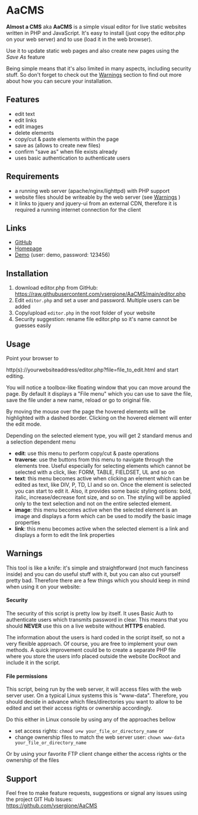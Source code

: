 # AaCMS  
**Almost a CMS** aka **AaCMS** is a simple visual editor for live static websites written in PHP and JavaScript. It's easy to install (just copy the editor.php on your web server) and to use (load it in the web browser).

Use it to update static web pages and also create new pages using the _Save As_ feature

Being simple means that it's also limited in many aspects, including security stuff. So don't forget to check out the [Warnings](#warnings) section to find out more about how you can secure your installation.   
  
## Features  
- edit text   
- edit links  
- edit images  
- delete elements  
- copy/cut & paste elements within the page  
- save as (allows to create new files)  
- confirm "save as" when file exists already  
- uses basic authentication to authenticate users

## Requirements  
- a running web server (apache/nginx/lighttpd) with PHP support  
- website files should be writeable by the web server (see [Warnings](#warnings) )  
- it links to jquery and jquery-ui from an external CDN, therefore it is required a running internet connection for the client   

## Links  
* [GitHub](https://github.com/vsergione/AaCMS)  
* [Homepage](https://softaccel.net/aacms/)  
* [Demo](https://softaccel.net/aacms/editor.php?file=index.html) (user: demo, password: 123456)  


## Installation  
1. download editor.php from GitHub: https://raw.githubusercontent.com/vsergione/AaCMS/main/editor.php  
2. Edit `editor.php` and set a user and password. Multiple users can be added     
3. Copy/upload `editor.php` in the root folder of your website  
4. Security suggestion: rename file editor.php so it's name cannot be guesses easily  


## Usage  
Point your browser to  

 http(s)://yourwebsiteaddress/editor.php?file=file_to_edit.html  and start editing.  

You will notice a toolbox-like floating window that you can move around the page. By default it displays a "File menu" which you can use to save the file, save the file under a new name, reload or go to original file.  

By moving the mouse over the page the hovered elements will be highlighted with a dashed border. Clicking on the hovered element will enter the edit mode.  

Depending on the selected element type, you will get 2 standard menus and a selection dependent menu  
- **edit**: use this menu to perform copy/cut & paste operations  
- **traverse**: use the buttons from this menu to navigate through the elements tree. Useful especially for selecting elements which cannot be selected with a click, like: FORM, TABLE, FIELDSET, UL and so on  
- **text**: this menu becomes active when clicking an element which can be edited as text, like DIV, P, TD, LI and so on. Once the element is selected you can start to edit it. Also, it provides some basic styling options: bold, italic, increase/decrease font size, and so on. The styling will be applied only to the text selection and not on the entire selected element.  
- **image**: this menu becomes active when the selected element is an image and displays a form which can be used to modify the basic image properties  
- **link**: this menu becomes active when the selected element is a link and displays a form to edit the link properties  


## <a id='warnings'></a>Warnings  
This tool is like a knife: it's simple and straightforward (not much fanciness inside) and you can do useful stuff with it, but you can also cut yourself pretty bad. Therefore there are a few things which you should keep in mind when using it on your website:  

#### Security  
The security of this script is pretty low by itself. It uses Basic Auth to authenticate users which transmits password in clear. This means that you should **NEVER** use this on a live website without **HTTPS** enabled.    

The information about the users is hard coded in the script itself, so not a very flexible approach. Of course, you are free to implement your own methods. A quick improvement could be to create a separate PHP file where you store the users info placed outside the website DocRoot and include it in the script.      

#### File permissions  
This script, being run by the web server, it will access files with the web server user. On a typical Linux systems this is "www-data". Therefore, you should decide in advance which files/directories you want to allow to be edited and set their access rights or ownership accordingly.   

Do this either in Linux console by using any of the approaches bellow  
- set access rights: `chmod u+w your_file_or_directory_name` or   
- change ownership files to match the web server user:  `chown www-data your_file_or_directory_name`  

Or by using your favorite FTP client change either the access rights or the ownership of the files   


## Support  
Feel free to make feature requests, suggestions or signal any issues using the project GIT Hub Issues:   
https://github.com/vsergione/AaCMS
